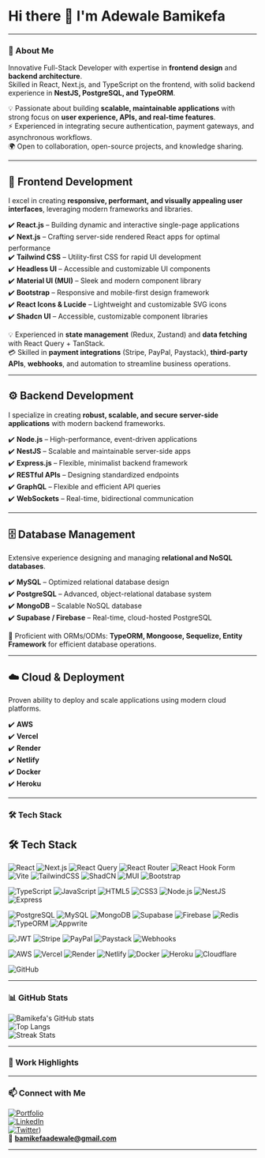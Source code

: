 # Hi there 👋 I'm Adewale Bamikefa  

---

### 🚀 About Me
Innovative Full-Stack Developer with expertise in **frontend design** and **backend architecture**.  
Skilled in React, Next.js, and TypeScript on the frontend, with solid backend experience in **NestJS, PostgreSQL, and TypeORM**.  

💡 Passionate about building **scalable, maintainable applications** with strong focus on **user experience, APIs, and real-time features**.  
⚡ Experienced in integrating secure authentication, payment gateways, and asynchronous workflows.  
🌍 Open to collaboration, open-source projects, and knowledge sharing.  

---





## 🚀 Frontend Development  
I excel in creating **responsive, performant, and visually appealing user interfaces**, leveraging modern frameworks and libraries.  

✔️ **React.js** – Building dynamic and interactive single-page applications  
✔️ **Next.js** – Crafting server-side rendered React apps for optimal performance  
✔️ **Tailwind CSS** – Utility-first CSS for rapid UI development  
✔️ **Headless UI** – Accessible and customizable UI components  
✔️ **Material UI (MUI)** – Sleek and modern component library  
✔️ **Bootstrap** – Responsive and mobile-first design framework  
✔️ **React Icons & Lucide** – Lightweight and customizable SVG icons  
✔️ **Shadcn UI** – Accessible, customizable component libraries  

💡 Experienced in **state management** (Redux, Zustand) and **data fetching** with React Query + TanStack.  
💳 Skilled in **payment integrations** (Stripe, PayPal, Paystack), **third-party APIs**, **webhooks**, and automation to streamline business operations.  

---

## ⚙️ Backend Development  
I specialize in creating **robust, scalable, and secure server-side applications** with modern backend frameworks.  

✔️ **Node.js** – High-performance, event-driven applications  
✔️ **NestJS** – Scalable and maintainable server-side apps  
✔️ **Express.js** – Flexible, minimalist backend framework  
✔️ **RESTful APIs** – Designing standardized endpoints  
✔️ **GraphQL** – Flexible and efficient API queries  
✔️ **WebSockets** – Real-time, bidirectional communication  

---

## 🗄️ Database Management  
Extensive experience designing and managing **relational and NoSQL databases**.  

✔️ **MySQL** – Optimized relational database design  
✔️ **PostgreSQL** – Advanced, object-relational database system  
✔️ **MongoDB** – Scalable NoSQL database  
✔️ **Supabase / Firebase** – Real-time, cloud-hosted PostgreSQL  

🔧 Proficient with ORMs/ODMs: **TypeORM, Mongoose, Sequelize, Entity Framework** for efficient database operations.  

---

## ☁️ Cloud & Deployment  
Proven ability to deploy and scale applications using modern cloud platforms.  

✔️ **AWS**  
✔️ **Vercel**  
✔️ **Render**  
✔️ **Netlify**  
✔️ **Docker**  
✔️ **Heroku**  

---

### 🛠 Tech Stack
## 🛠️ Tech Stack  

![React](https://img.shields.io/badge/-React-61DAFB?logo=react&logoColor=black)
![Next.js](https://img.shields.io/badge/-Next.js-000000?logo=nextdotjs&logoColor=white)
![React Query](https://img.shields.io/badge/-React%20Query-FF4154?logo=reactquery&logoColor=white)
![React Router](https://img.shields.io/badge/-React%20Router-CA4245?logo=reactrouter&logoColor=white)
![React Hook Form](https://img.shields.io/badge/-React%20Hook%20Form-EC5990?logo=reacthookform&logoColor=white)
![Vite](https://img.shields.io/badge/-Vite-646CFF?logo=vite&logoColor=white)
![TailwindCSS](https://img.shields.io/badge/-TailwindCSS-38B2AC?logo=tailwind-css&logoColor=white)
![ShadCN](https://img.shields.io/badge/-ShadCN-000000?logo=shadcnui&logoColor=white)
![MUI](https://img.shields.io/badge/-MUI-007FFF?logo=mui&logoColor=white)
![Bootstrap](https://img.shields.io/badge/-Bootstrap-7952B3?logo=bootstrap&logoColor=white)

![TypeScript](https://img.shields.io/badge/-TypeScript-3178C6?logo=typescript&logoColor=white)
![JavaScript](https://img.shields.io/badge/-JavaScript-F7DF1E?logo=javascript&logoColor=black)
![HTML5](https://img.shields.io/badge/-HTML5-E34F26?logo=html5&logoColor=white)
![CSS3](https://img.shields.io/badge/-CSS3-1572B6?logo=css3&logoColor=white)
![Node.js](https://img.shields.io/badge/-Node.js-339933?logo=node.js&logoColor=white)
![NestJS](https://img.shields.io/badge/-NestJS-E0234E?logo=nestjs&logoColor=white)
![Express](https://img.shields.io/badge/-Express-000000?logo=express&logoColor=white)

![PostgreSQL](https://img.shields.io/badge/-PostgreSQL-336791?logo=postgresql&logoColor=white)
![MySQL](https://img.shields.io/badge/-MySQL-4479A1?logo=mysql&logoColor=white)
![MongoDB](https://img.shields.io/badge/-MongoDB-47A248?logo=mongodb&logoColor=white)
![Supabase](https://img.shields.io/badge/-Supabase-3ECF8E?logo=supabase&logoColor=white)
![Firebase](https://img.shields.io/badge/-Firebase-FFCA28?logo=firebase&logoColor=black)
![Redis](https://img.shields.io/badge/-Redis-DC382D?logo=redis&logoColor=white)
![TypeORM](https://img.shields.io/badge/-TypeORM-FCC624?logo=typeorm&logoColor=black)
![Appwrite](https://img.shields.io/badge/-Appwrite-F02E65?logo=appwrite&logoColor=white)

![JWT](https://img.shields.io/badge/-JWT-000000?logo=jsonwebtokens&logoColor=white)
![Stripe](https://img.shields.io/badge/-Stripe-008CDD?logo=stripe&logoColor=white)
![PayPal](https://img.shields.io/badge/-PayPal-00457C?logo=paypal&logoColor=white)
![Paystack](https://img.shields.io/badge/-Paystack-3BB75E?logo=paystack&logoColor=white)
![Webhooks](https://img.shields.io/badge/-Webhooks-FF0000?logo=zapier&logoColor=white)

![AWS](https://img.shields.io/badge/-AWS-232F3E?logo=amazonaws&logoColor=white)
![Vercel](https://img.shields.io/badge/-Vercel-000000?logo=vercel&logoColor=white)
![Render](https://img.shields.io/badge/-Render-46E3B7?logo=render&logoColor=black)
![Netlify](https://img.shields.io/badge/-Netlify-00C7B7?logo=netlify&logoColor=white)
![Docker](https://img.shields.io/badge/-Docker-2496ED?logo=docker&logoColor=white)
![Heroku](https://img.shields.io/badge/-Heroku-430098?logo=heroku&logoColor=white)
![Cloudflare](https://img.shields.io/badge/-Cloudflare-F38020?logo=cloudflare&logoColor=white)

![GitHub](https://img.shields.io/badge/-GitHub-181717?logo=github&logoColor=white)


---

### 📊 GitHub Stats
![Bamikefa's GitHub stats](https://github-readme-stats.vercel.app/api?username=bamikefa-adewale&show_icons=true&theme=tokyonight)  
![Top Langs](https://github-readme-stats.vercel.app/api/top-langs/?username=bamikefa-adewale&layout=compact&theme=tokyonight)  
![Streak Stats](https://streak-stats.demolab.com?user=bamikefa-adewale&theme=tokyonight)  
 

---

### 💼 Work Highlights


---

### 📫 Connect with Me
[![Portfolio](https://img.shields.io/badge/Portfolio-000000?logo=vercel&logoColor=white)](https://myportfolio-ten-blue-50.vercel.app/)  
[![LinkedIn](https://img.shields.io/badge/LinkedIn-0A66C2?logo=linkedin&logoColor=white)](www.linkedin.com/in/bamikefa-adewale)  
[![Twitter](https://img.shields.io/badge/Twitter-1DA1F2?logo=twitter&logoColor=white)](https://twitter.com/KING_Bamkem001))  
📧 **bamikefaadewale@gmail.com**  

---
